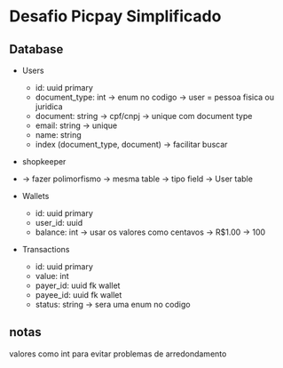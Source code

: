 # Desafio Picpay Simplificado
## Database
* Users
	* id: uuid primary
	* document_type: int -> enum no codigo -> user = pessoa fisica ou juridica
	* document: string -> cpf/cnpj -> unique com document type
	* email: string -> unique
	* name: string
	* index (document_type, document) -> facilitar buscar
* shopkeeper
* ->  fazer polimorfismo -> mesma table -> tipo field -> User table

* Wallets
	* id: uuid primary
	* user_id: uuid
	* balance: int -> usar os valores como centavos -> R$1.00 -> 100

* Transactions
	* id: uuid primary
	* value: int
	* payer_id: uuid fk wallet
	* payee_id: uuid fk wallet
	* status: string -> sera uma enum no codigo

## notas

valores como int para evitar problemas de arredondamento

